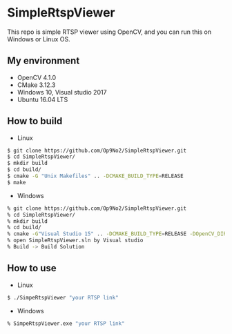 # SimpleRtspViewer
This repo is simple RTSP viewer using OpenCV, and you can run this on Windows or Linux OS.

## My environment
- OpenCV 4.1.0
- CMake 3.12.3
- Windows 10, Visual studio 2017
- Ubuntu 16.04 LTS

## How to build
- Linux
```bash
$ git clone https://github.com/Op9No2/SimpleRtspViewer.git
$ cd SimpleRtspViewer/
$ mkdir build
$ cd build/
$ cmake -G "Unix Makefiles" .. -DCMAKE_BUILD_TYPE=RELEASE
$ make
```

- Windows
```bash
% git clone https://github.com/Op9No2/SimpleRtspViewer.git
% cd SimpleRtspViewer/
% mkdir build
% cd build/
% cmake -G"Visual Studio 15" .. -DCMAKE_BUILD_TYPE=RELEASE -DOpenCV_DIR="your opencv folder"
% open SimpleRtspViewer.sln by Visual studio
% Build -> Build Solution
```

## How to use
- Linux
```bash
$ ./SimpeRtspViewer "your RTSP link"
```

- Windows
```bash
% SimpeRtspViewer.exe "your RTSP link"
```
